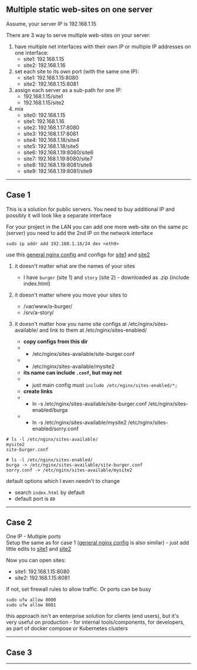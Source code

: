 ## Multiple static web-sites on one server

Assume, your server IP is 192.168.1.15

There are 3 way to serve multiple web-sites on your server:
1) have multiple net interfaces with their own IP or multiple IP addresses on one interface:
    * site1: 192.168.1.15
    * site2: 192.168.1.16
2) set each site to its own port (with the same one IP):
    * site1: 192.168.1.15:8080
    * site2: 192.168.1.15:8081
3) assign each server as a sub-path for one IP:
    * 192.168.1.15/site1
    * 192.168.1.15/site2
4) mix
    * site0: 192.168.1.15
    * site1: 192.168.1.16
    * site2: 192.168.1.17:8080
    * site3: 192.168.1.17:8081
    * site4: 192.168.1.18/site4
    * site5: 192.168.1.18/site5
    * site6: 192.168.1.19:8080/site6
    * site7: 192.168.1.19:8080/site7
    * site8: 192.168.1.19:8081/site8
    * site9: 192.168.1.19:8081/site9

----

## Case 1

This is a solution for public servers. You need to buy additional IP and possibly it will look like a separate interface

For your project in the LAN you can add one more web-site on the same pc (server) you need to add the 2nd IP on the network interface
```
sudo ip addr add 192.168.1.16/24 dev <eth0>
```

use this [general nginx config](case1/nginx.conf) and configs for [site1](case1/sites-available/site-burger.conf) and [site2](case1/sites-available/mysite2)


1. it doesn't matter what are the names of your sites<br>
    * I have `burger` (site 1) and `story` (site 2) - downloaded as .zip (include index.html)

2. it doesn't matter where you move your sites to<br>
    * /var/www/a-burger/
    * /srv/a-story/

3. it doesn't matter how you name site configs at /etc/nginx/sites-available/ and link to them at /etc/nginx/sites-enabled/<br>
    * **copy configs from this dir**
    * * /etc/nginx/sites-available/site-burger.conf
    * * /etc/nginx/sites-available/mysite2
    * **its name can include `.conf`, but may not**
    * * just main config must `include /etc/nginx/sites-enabled/*;`
    * **create links**
    * * ln -s /etc/nginx/sites-available/site-burger.conf /etc/nginx/sites-enabled/burga
    * * ln -s /etc/nginx/sites-available/mysite2 /etc/nginx/sites-enabled/sorry.conf

```
# ls -l /etc/nginx/sites-available/
mysite2
site-burger.conf
```

```
# ls -l /etc/nginx/sites-enabled/
burga -> /etc/nginx/sites-available/site-burger.conf
sorry.conf -> /etc/nginx/sites-available/mysite2
```


default options which I even needn't to change
* search `index.html` by default
* default port is `80`

----

## Case 2

One IP - Multiple ports<br>
Setup the same as for case 1 ([general nginx config](case2/nginx.conf) is also similar) - just add little edits to [site1](case2/sites-available/site-burger.conf) and [site2](case2/sites-available/mysite2)<br>

Now you can open sites:
* site1: 192.168.1.15:8080
* site2: 192.168.1.15:8081

If not, set firewall rules to allow traffic. Or ports can be busy
```
sudo ufw allow 8080
sudo ufw allow 8081
```

this approach isn't an enterprise solution for clients (end users), but it's very useful on production - for internal tools/components, for developers, as part of docker compose or Kubernetes clusters<br>

----

## Case 3

----



